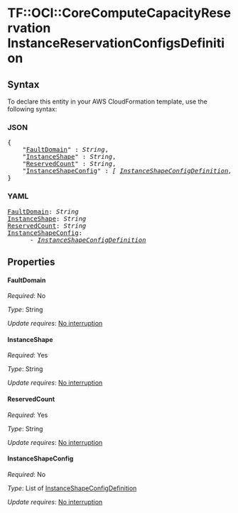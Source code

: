 # TF::OCI::CoreComputeCapacityReservation InstanceReservationConfigsDefinition

## Syntax

To declare this entity in your AWS CloudFormation template, use the following syntax:

### JSON

<pre>
{
    "<a href="#faultdomain" title="FaultDomain">FaultDomain</a>" : <i>String</i>,
    "<a href="#instanceshape" title="InstanceShape">InstanceShape</a>" : <i>String</i>,
    "<a href="#reservedcount" title="ReservedCount">ReservedCount</a>" : <i>String</i>,
    "<a href="#instanceshapeconfig" title="InstanceShapeConfig">InstanceShapeConfig</a>" : <i>[ <a href="instanceshapeconfigdefinition.md">InstanceShapeConfigDefinition</a>, ... ]</i>
}
</pre>

### YAML

<pre>
<a href="#faultdomain" title="FaultDomain">FaultDomain</a>: <i>String</i>
<a href="#instanceshape" title="InstanceShape">InstanceShape</a>: <i>String</i>
<a href="#reservedcount" title="ReservedCount">ReservedCount</a>: <i>String</i>
<a href="#instanceshapeconfig" title="InstanceShapeConfig">InstanceShapeConfig</a>: <i>
      - <a href="instanceshapeconfigdefinition.md">InstanceShapeConfigDefinition</a></i>
</pre>

## Properties

#### FaultDomain

_Required_: No

_Type_: String

_Update requires_: [No interruption](https://docs.aws.amazon.com/AWSCloudFormation/latest/UserGuide/using-cfn-updating-stacks-update-behaviors.html#update-no-interrupt)

#### InstanceShape

_Required_: Yes

_Type_: String

_Update requires_: [No interruption](https://docs.aws.amazon.com/AWSCloudFormation/latest/UserGuide/using-cfn-updating-stacks-update-behaviors.html#update-no-interrupt)

#### ReservedCount

_Required_: Yes

_Type_: String

_Update requires_: [No interruption](https://docs.aws.amazon.com/AWSCloudFormation/latest/UserGuide/using-cfn-updating-stacks-update-behaviors.html#update-no-interrupt)

#### InstanceShapeConfig

_Required_: No

_Type_: List of <a href="instanceshapeconfigdefinition.md">InstanceShapeConfigDefinition</a>

_Update requires_: [No interruption](https://docs.aws.amazon.com/AWSCloudFormation/latest/UserGuide/using-cfn-updating-stacks-update-behaviors.html#update-no-interrupt)


